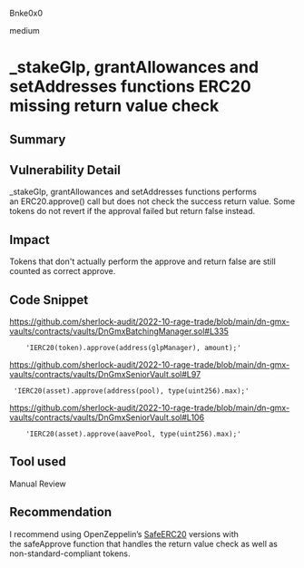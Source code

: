 Bnke0x0

medium

# _stakeGlp, grantAllowances and setAddresses functions ERC20 missing return value check

## Summary

## Vulnerability Detail
_stakeGlp, grantAllowances and setAddresses functions performs an ERC20.approve() call but does not check the success return value. Some tokens do not revert if the approval failed but return false instead.

## Impact
Tokens that don't actually perform the approve and return false are still counted as correct approve. 

## Code Snippet
https://github.com/sherlock-audit/2022-10-rage-trade/blob/main/dn-gmx-vaults/contracts/vaults/DnGmxBatchingManager.sol#L335

        'IERC20(token).approve(address(glpManager), amount);'


https://github.com/sherlock-audit/2022-10-rage-trade/blob/main/dn-gmx-vaults/contracts/vaults/DnGmxSeniorVault.sol#L97


     'IERC20(asset).approve(address(pool), type(uint256).max);'



https://github.com/sherlock-audit/2022-10-rage-trade/blob/main/dn-gmx-vaults/contracts/vaults/DnGmxSeniorVault.sol#L106

        'IERC20(asset).approve(aavePool, type(uint256).max);'


## Tool used

Manual Review

## Recommendation
I recommend using OpenZeppelin’s [SafeERC20](https://github.com/OpenZeppelin/openzeppelin-contracts/blob/release-v4.1/contracts/token/ERC20/utils/SafeERC20.sol#L74) versions with the safeApprove function that handles the return value check as well as non-standard-compliant tokens.